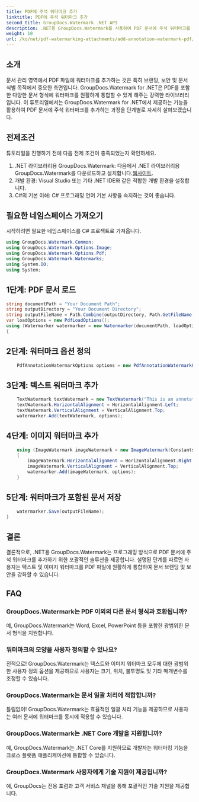 ```yaml
---
title: PDF에 주석 워터마크 추가
linktitle: PDF에 주석 워터마크 추가
second_title: GroupDocs.Watermark .NET API
description: .NET용 GroupDocs.Watermark를 사용하여 PDF 문서에 주석 워터마크를 쉽게 추가하는 방법을 알아보세요. 문서 브랜딩과 보안을 쉽게 강화하세요.
weight: 10
url: /ko/net/pdf-watermarking-attachments/add-annotation-watermark-pdf/
---
```

## 소개
문서 관리 영역에서 PDF 파일에 워터마크를 추가하는 것은 특히 브랜딩, 보안 및 문서 식별 목적에서 중요한 측면입니다. GroupDocs.Watermark for .NET은 PDF를 포함한 다양한 문서 형식에 워터마크를 원활하게 통합할 수 있게 해주는 강력한 라이브러리입니다. 이 튜토리얼에서는 GroupDocs.Watermark for .NET에서 제공하는 기능을 활용하여 PDF 문서에 주석 워터마크를 추가하는 과정을 단계별로 자세히 살펴보겠습니다.
## 전제조건
튜토리얼을 진행하기 전에 다음 전제 조건이 충족되었는지 확인하세요.
1.  .NET 라이브러리용 GroupDocs.Watermark: 다음에서 .NET 라이브러리용 GroupDocs.Watermark를 다운로드하고 설치합니다.[웹사이트](https://releases.groupdocs.com/Watermark/net/).
2. 개발 환경: Visual Studio 또는 기타 .NET IDE와 같은 적합한 개발 환경을 설정합니다.
3. C#의 기본 이해: C# 프로그래밍 언어 기본 사항을 숙지하는 것이 좋습니다.

## 필요한 네임스페이스 가져오기
시작하려면 필요한 네임스페이스를 C# 프로젝트로 가져옵니다.
```csharp
using GroupDocs.Watermark.Common;
using GroupDocs.Watermark.Options.Image;
using GroupDocs.Watermark.Options.Pdf;
using GroupDocs.Watermark.Watermarks;
using System.IO;
using System;
```
## 1단계: PDF 문서 로드
```csharp
string documentPath = "Your Document Path";
string outputDirectory = "Your Document Directory";
string outputFileName = Path.Combine(outputDirectory, Path.GetFileName(documentPath));
var loadOptions = new PdfLoadOptions();
using (Watermarker watermarker = new Watermarker(documentPath, loadOptions))
{
```
## 2단계: 워터마크 옵션 정의
```csharp
	PdfAnnotationWatermarkOptions options = new PdfAnnotationWatermarkOptions();
```
## 3단계: 텍스트 워터마크 추가
```csharp
	TextWatermark textWatermark = new TextWatermark("This is an annotation watermark", new Font("Arial", 8));
	textWatermark.HorizontalAlignment = HorizontalAlignment.Left;
	textWatermark.VerticalAlignment = VerticalAlignment.Top;
	watermarker.Add(textWatermark, options);
```
## 4단계: 이미지 워터마크 추가
```csharp
	using (ImageWatermark imageWatermark = new ImageWatermark(Constants.ProtectJpg))
	{
		imageWatermark.HorizontalAlignment = HorizontalAlignment.Right;
		imageWatermark.VerticalAlignment = VerticalAlignment.Top;
		watermarker.Add(imageWatermark, options);
	}
```
## 5단계: 워터마크가 포함된 문서 저장
```csharp
	watermarker.Save(outputFileName);
}
```

## 결론
결론적으로, .NET용 GroupDocs.Watermark는 프로그래밍 방식으로 PDF 문서에 주석 워터마크를 추가하기 위한 포괄적인 솔루션을 제공합니다. 설명된 단계를 따르면 사용자는 텍스트 및 이미지 워터마크를 PDF 파일에 원활하게 통합하여 문서 브랜딩 및 보안을 강화할 수 있습니다.
## FAQ
### GroupDocs.Watermark는 PDF 이외의 다른 문서 형식과 호환됩니까?
예, GroupDocs.Watermark는 Word, Excel, PowerPoint 등을 포함한 광범위한 문서 형식을 지원합니다.
### 워터마크의 모양을 사용자 정의할 수 있나요?
전적으로! GroupDocs.Watermark는 텍스트와 이미지 워터마크 모두에 대한 광범위한 사용자 정의 옵션을 제공하므로 사용자는 크기, 위치, 불투명도 및 기타 매개변수를 조정할 수 있습니다.
### GroupDocs.Watermark는 문서 일괄 처리에 적합합니까?
틀림없이! GroupDocs.Watermark는 효율적인 일괄 처리 기능을 제공하므로 사용자는 여러 문서에 워터마크를 동시에 적용할 수 있습니다.
### GroupDocs.Watermark는 .NET Core 개발을 지원합니까?
예, GroupDocs.Watermark는 .NET Core를 지원하므로 개발자는 워터마킹 기능을 크로스 플랫폼 애플리케이션에 통합할 수 있습니다.
### GroupDocs.Watermark 사용자에게 기술 지원이 제공됩니까?
예, GroupDocs는 전용 포럼과 고객 서비스 채널을 통해 포괄적인 기술 지원을 제공합니다.
